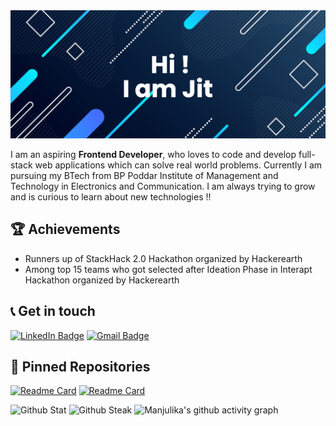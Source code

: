 <img src="https://github.com/jit48/jit48/blob/main/banner%20(1).png" alt="Jit's Github">

I am an aspiring **Frontend Developer**, who loves to code and develop full-stack web applications which can solve real world problems. Currently I am pursuing my BTech from BP Poddar Institute of Management and Technology in Electronics and Communication.
I am always trying to grow and is curious to learn about new technologies !!

## :trophy: Achievements
- Runners up of StackHack 2.0 Hackathon organized by Hackerearth
- Among top 15 teams who got selected after Ideation Phase in Interapt Hackathon organized by Hackerearth

## :telephone_receiver: Get in touch 
[![LinkedIn Badge](https://img.shields.io/badge/LinkedIn-0077B5?style=for-the-badge&logo=linkedin&logoColor=white)](https://www.linkedin.com/in/manjulika-mondal-2286631a7/)
[![Gmail Badge](https://img.shields.io/badge/Gmail-D14836?style=for-the-badge&logo=gmail&logoColor=white)](mailto:manjulimondal@gmail.com)

## :pushpin: Pinned Repositories
[![Readme Card](https://github-readme-stats.vercel.app/api/pin/?username=ManjulikaMondal&repo=eventManagement)](https://github.com/ManjulikaMondal/Cicada-Hackathon)
[![Readme Card](https://github-readme-stats.vercel.app/api/pin/?username=ManjulikaMondal&repo=Human-Resource-Management)](https://github.com/ManjulikaMondal/Human-Resource-Management)

![Github Stat](https://github-readme-stats.vercel.app/api?username=ManjulikaMondal&show_icons=true)
![Github Steak](https://github-readme-streak-stats.herokuapp.com/?user=ManjulikaMondal)
![Manjulika's github activity graph](https://activity-graph.herokuapp.com/graph?username=ManjulikaMondal&bg_color=0d0c0d&color=e137d6&line=5daddf&point=99eb1e&area=true&hide_border=true)

<!-- ## :chart_with_upwards_trend: GitHub Stats
![Jit's GitHub stats](https://github-readme-stats.vercel.app/api?username=jit48&show_icons=true)
[![Top Langs](https://github-readme-stats.vercel.app/api/top-langs/?username=jit48&layout=compact)](https://github.com/anuraghazra/github-readme-stats)
 -->
